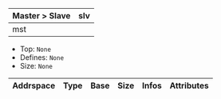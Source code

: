| Master > Slave | slv |
| -------------- | --- |
| mst            |     |



* Top:     `None`
* Defines: `None`
* Size:    `None`

| Addrspace | Type | Base | Size | Infos | Attributes |
| --------- | ---- | ---- | ---- | ----- | ---------- |
